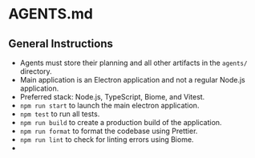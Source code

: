 # AGENTS.md

## General Instructions

- Agents must store their planning and all other artifacts in the `agents/` directory.
- Main application is an Electron application and not a regular Node.js application.
- Preferred stack: Node.js, TypeScript, Biome, and Vitest.
- `npm run start` to launch the main electron application.
- `npm test` to run all tests.
- `npm run build` to create a production build of the application.
- `npm run format` to format the codebase using Prettier.
- `npm run lint` to check for linting errors using Biome.
- 
